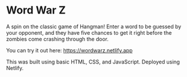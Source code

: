 # Word War Z
A spin on the classic game of Hangman! Enter a word to be guessed by your opponent, and they have five chances to get it right before the zombies come crashing through the door.

You can try it out here: https://wordwarz.netlify.app

This was built using basic HTML, CSS, and JavaScript. Deployed using Netlify.

